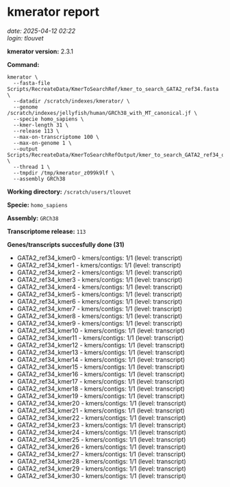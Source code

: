 # kmerator report
*date: 2025-04-12 02:22*  
*login: tlouvet*

**kmerator version:** 2.3.1

**Command:**

```
kmerator \
  --fasta-file Scripts/RecreateData/KmerToSearchRef/kmer_to_search_GATA2_ref34.fasta \
  --datadir /scratch/indexes/kmerator/ \
  --genome /scratch/indexes/jellyfish/human/GRCh38_with_MT_canonical.jf \
  --specie homo_sapiens \
  --kmer-length 31 \
  --release 113 \
  --max-on-transcriptome 100 \
  --max-on-genome 1 \
  --output Scripts/RecreateData/KmerToSearchRefOutput/kmer_to_search_GATA2_ref34_output \
  --thread 1 \
  --tmpdir /tmp/kmerator_z099k9lf \
  --assembly GRCh38
```

**Working directory:** `/scratch/users/tlouvet`

**Specie:** `homo_sapiens`

**Assembly:** `GRCh38`

**Transcriptome release:** `113`

**Genes/transcripts succesfully done (31)**

- GATA2_ref34_kmer0 - kmers/contigs: 1/1 (level: transcript)
- GATA2_ref34_kmer1 - kmers/contigs: 1/1 (level: transcript)
- GATA2_ref34_kmer2 - kmers/contigs: 1/1 (level: transcript)
- GATA2_ref34_kmer3 - kmers/contigs: 1/1 (level: transcript)
- GATA2_ref34_kmer4 - kmers/contigs: 1/1 (level: transcript)
- GATA2_ref34_kmer5 - kmers/contigs: 1/1 (level: transcript)
- GATA2_ref34_kmer6 - kmers/contigs: 1/1 (level: transcript)
- GATA2_ref34_kmer7 - kmers/contigs: 1/1 (level: transcript)
- GATA2_ref34_kmer8 - kmers/contigs: 1/1 (level: transcript)
- GATA2_ref34_kmer9 - kmers/contigs: 1/1 (level: transcript)
- GATA2_ref34_kmer10 - kmers/contigs: 1/1 (level: transcript)
- GATA2_ref34_kmer11 - kmers/contigs: 1/1 (level: transcript)
- GATA2_ref34_kmer12 - kmers/contigs: 1/1 (level: transcript)
- GATA2_ref34_kmer13 - kmers/contigs: 1/1 (level: transcript)
- GATA2_ref34_kmer14 - kmers/contigs: 1/1 (level: transcript)
- GATA2_ref34_kmer15 - kmers/contigs: 1/1 (level: transcript)
- GATA2_ref34_kmer16 - kmers/contigs: 1/1 (level: transcript)
- GATA2_ref34_kmer17 - kmers/contigs: 1/1 (level: transcript)
- GATA2_ref34_kmer18 - kmers/contigs: 1/1 (level: transcript)
- GATA2_ref34_kmer19 - kmers/contigs: 1/1 (level: transcript)
- GATA2_ref34_kmer20 - kmers/contigs: 1/1 (level: transcript)
- GATA2_ref34_kmer21 - kmers/contigs: 1/1 (level: transcript)
- GATA2_ref34_kmer22 - kmers/contigs: 1/1 (level: transcript)
- GATA2_ref34_kmer23 - kmers/contigs: 1/1 (level: transcript)
- GATA2_ref34_kmer24 - kmers/contigs: 1/1 (level: transcript)
- GATA2_ref34_kmer25 - kmers/contigs: 1/1 (level: transcript)
- GATA2_ref34_kmer26 - kmers/contigs: 1/1 (level: transcript)
- GATA2_ref34_kmer27 - kmers/contigs: 1/1 (level: transcript)
- GATA2_ref34_kmer28 - kmers/contigs: 1/1 (level: transcript)
- GATA2_ref34_kmer29 - kmers/contigs: 1/1 (level: transcript)
- GATA2_ref34_kmer30 - kmers/contigs: 1/1 (level: transcript)
